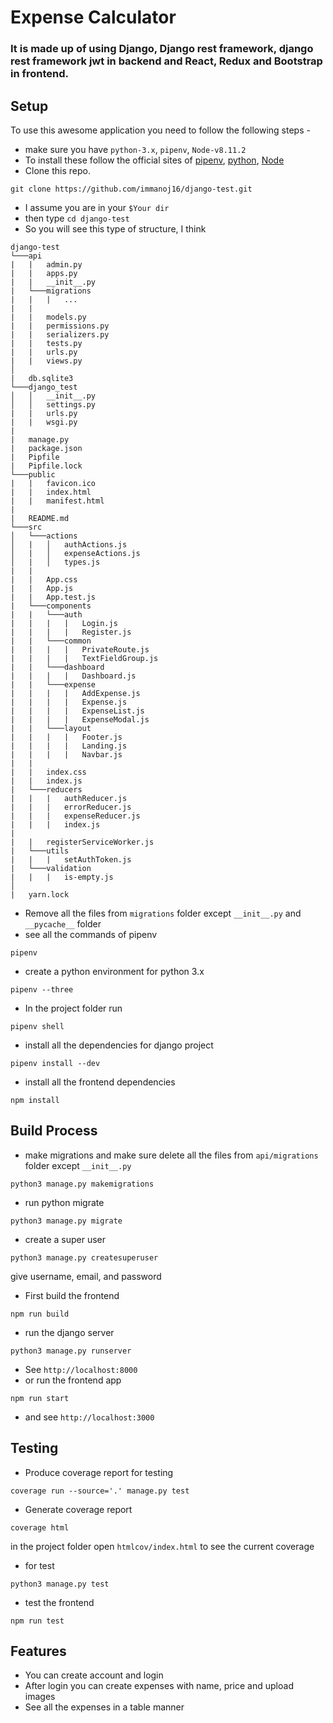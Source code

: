 # Expense Calculator

### It is made up of using Django, Django rest framework, django rest framework jwt in backend and React, Redux and Bootstrap in frontend.

## Setup

To use this awesome application you need to follow the following steps - 

  * make sure you have `python-3.x`, `pipenv`, `Node-v8.11.2`
  * To install these follow the official sites of [pipenv](https://docs.pipenv.org/), [python](https://www.python.org/downloads/), [Node](https://nodejs.org/en/)
  * Clone this repo.
  ```
  git clone https://github.com/immanoj16/django-test.git
  ```
  * I assume you are in your `$Your dir`
  * then type `cd django-test`
  * So you will see this type of structure, I think
  ```
  django-test
  └───api
  |   |   admin.py
  |   |   apps.py
  |   |   __init__.py
  |   └───migrations
  |   |   |   ...
  |   |          
  |   |   models.py
  |   |   permissions.py
  |   |   serializers.py
  |   |   tests.py
  |   |   urls.py
  |   |   views.py
  │   
  |   db.sqlite3
  └───django_test
  │   │   __init__.py
  │   │   settings.py
  |   |   urls.py
  |   |   wsgi.py
  |
  |   manage.py
  |   package.json
  |   Pipfile
  |   Pipfile.lock
  └───public
  |   |   favicon.ico
  |   |   index.html
  |   |   manifest.html
  |
  |   README.md
  └───src
  │   └───actions
  │   |   │   authActions.js
  │   |   │   expenseActions.js
  │   |   │   types.js
  |   |
  |   |   App.css
  |   |   App.js
  |   |   App.test.js
  |   └───components
  |   |   └───auth
  |   |   |   |   Login.js
  |   |   |   |   Register.js
  |   |   └───common
  |   |   |   |   PrivateRoute.js
  |   |   |   |   TextFieldGroup.js
  |   |   └───dashboard
  |   |   |   |   Dashboard.js
  |   |   └───expense
  |   |   |   |   AddExpense.js
  |   |   |   |   Expense.js
  |   |   |   |   ExpenseList.js
  |   |   |   |   ExpenseModal.js
  |   |   └───layout
  |   |   |   |   Footer.js
  |   |   |   |   Landing.js
  |   |   |   |   Navbar.js
  |   |
  |   |   index.css
  |   |   index.js
  |   └───reducers
  |   |   |   authReducer.js
  |   |   |   errorReducer.js
  |   |   |   expenseReducer.js
  |   |   |   index.js
  |
  |   |   registerServiceWorker.js
  |   └───utils
  |   |   |   setAuthToken.js
  |   └───validation
  |   |   |   is-empty.js
  │   
  |   yarn.lock
  ```
  * Remove all the files from `migrations` folder except `__init__.py` and `__pycache__` folder
  * see all the commands of pipenv
  ```
  pipenv
  ```
  * create a python environment for python 3.x
  ```
  pipenv --three
  ```
  * In the project folder run
  ```
  pipenv shell
  ```
  * install all the dependencies for django project
  ```
  pipenv install --dev
  ```
  * install all the frontend dependencies
  ```
  npm install
  ```
  
  ## Build Process
  
  * make migrations and make sure delete all the files from `api/migrations` folder except `__init__.py`
  ```
  python3 manage.py makemigrations
  ```
  * run python migrate
  ```
  python3 manage.py migrate
  ```
  
  * create a super user
  ```
  python3 manage.py createsuperuser
  ```
  give username, email, and password
  
  * First build the frontend
  ```
  npm run build
  ```
  * run the django server
  ```
  python3 manage.py runserver
  ```
  * See `http://localhost:8000`
  * or run the frontend app
  ```
  npm run start
  ```
  * and see `http://localhost:3000`
  
## Testing
  * Produce coverage report for testing
  ```
  coverage run --source='.' manage.py test
  ```
  * Generate coverage report
  ```
  coverage html
  ```
  in the project folder open `htmlcov/index.html` to see the current coverage
  
  * for test
  ```
  python3 manage.py test
  ```
  * test the frontend
  ```
  npm run test
  ```
  
## Features
  * You can create account and login
  * After login you can create expenses with name, price and upload images
  * See all the expenses in a table manner

